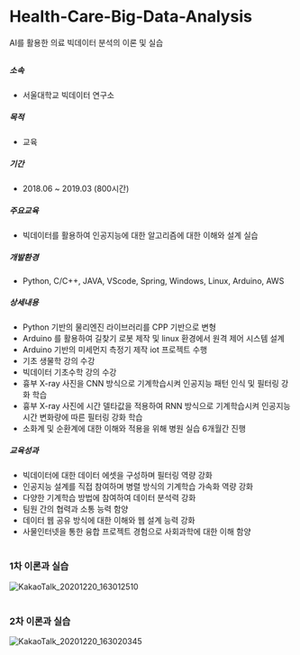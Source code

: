 # Health-Care-Big-Data-Analysis
AI를 활용한 의료 빅데이터 분석의 이론 및 실습

## 

##### 소속
 - 서울대학교 빅데이터 연구소
##### 목적
 - 교육
##### 기간
 - 2018.06 ~ 2019.03 (800시간)

##### 주요교육
 - 빅데이터를 활용하여 인공지능에 대한 알고리즘에 대한 이해와 설계 실습

##### 개발환경
 - Python, C/C++, JAVA, VScode, Spring, Windows, Linux, Arduino,  AWS

##### 상세내용
 - Python 기반의 물리엔진 라이브러리를 CPP 기반으로 변형
 - Arduino 를 활용하여 길찾기 로봇 제작 및 linux 환경에서 원격 제어 시스템 설계
 - Arduino 기반의 미세먼지 측정기 제작 iot 프로젝트 수행
 - 기초 생물학 강의 수강
 - 빅데이터 기초수학 강의 수강
 - 흉부 X-ray 사진을 CNN 방식으로 기계학습시켜 인공지능 패턴 인식 및 필터링 강화 학습
 - 흉부 X-ray 사진에 시간 델타값을 적용하여 RNN 방식으로 기계학습시켜 인공지능 시간 변화량에 따른 필터링 강화 학습
 - 소화계 및 순환계에 대한 이해와 적용을 위해 병원 실습 6개월간 진행

##### 교육성과
 - 빅데이터에 대한 데이터 에셋을 구성하며 필터링 역량 강화
 - 인공지능 설계를 직접 참여하며 병렬 방식의 기계학습 가속화 역량 강화
 - 다양한 기계학습 방법에 참여하여 데이터 분석력 강화
 - 팀원 간의 협력과 소통 능력 함양
 - 데이터 웹 공유 방식에 대한 이해와 웹 설계 능력 강화
 - 사물인터넷을 통한 융합 프로젝트 경험으로 사회과학에 대한 이해 함양
 <br><br>
 ### 1차 이론과 실습
![KakaoTalk_20201220_163012510](https://user-images.githubusercontent.com/17943248/102707720-ccbd5600-42e0-11eb-8f9b-ce8fc248cdfe.jpg)
<br><br>
 ### 2차 이론과 실습
![KakaoTalk_20201220_163020345](https://user-images.githubusercontent.com/17943248/102707739-e9598e00-42e0-11eb-80a1-bb18ef43ee2e.jpg)

